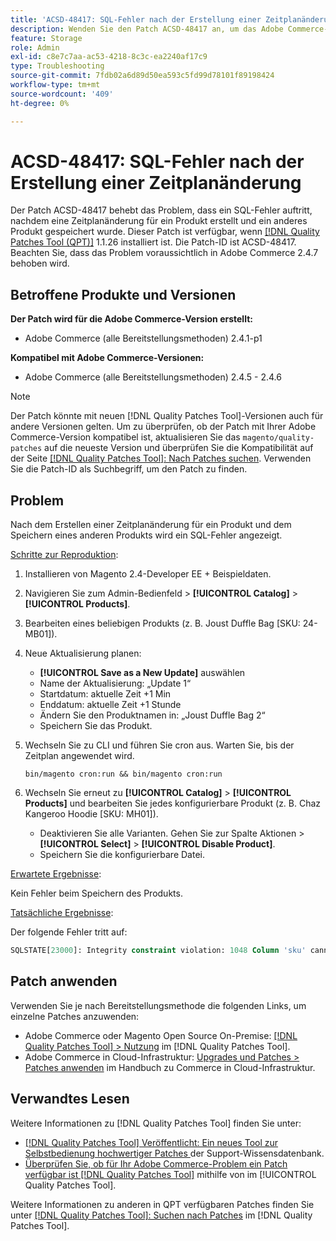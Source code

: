 ```yaml
---
title: 'ACSD-48417: SQL-Fehler nach der Erstellung einer Zeitplanänderung'
description: Wenden Sie den Patch ACSD-48417 an, um das Adobe Commerce-Problem zu beheben, bei dem ein SQL-Fehler auftritt, nachdem eine Zeitplanänderung für ein Produkt erstellt und ein anderes Produkt gespeichert wurde.
feature: Storage
role: Admin
exl-id: c8e7c7aa-ac53-4218-8c3c-ea2240af17c9
type: Troubleshooting
source-git-commit: 7fdb02a6d89d50ea593c5fd99d78101f89198424
workflow-type: tm+mt
source-wordcount: '409'
ht-degree: 0%

---
```


# ACSD-48417: SQL-Fehler nach der Erstellung einer Zeitplanänderung

Der Patch ACSD-48417 behebt das Problem, dass ein SQL-Fehler auftritt, nachdem eine Zeitplanänderung für ein Produkt erstellt und ein anderes Produkt gespeichert wurde. Dieser Patch ist verfügbar, wenn [[!DNL Quality Patches Tool (QPT)]](https://experienceleague.adobe.com/en/docs/commerce-operations/tools/quality-patches-tool/quality-patches-tool-to-self-serve-quality-patches) 1.1.26 installiert ist. Die Patch-ID ist ACSD-48417. Beachten Sie, dass das Problem voraussichtlich in Adobe Commerce 2.4.7 behoben wird.

## Betroffene Produkte und Versionen

**Der Patch wird für die Adobe Commerce-Version erstellt:**

* Adobe Commerce (alle Bereitstellungsmethoden) 2.4.1-p1

**Kompatibel mit Adobe Commerce-Versionen:**

* Adobe Commerce (alle Bereitstellungsmethoden) 2.4.5 - 2.4.6

>[!NOTE]
>
>Der Patch könnte mit neuen [!DNL Quality Patches Tool]-Versionen auch für andere Versionen gelten. Um zu überprüfen, ob der Patch mit Ihrer Adobe Commerce-Version kompatibel ist, aktualisieren Sie das `magento/quality-patches` auf die neueste Version und überprüfen Sie die Kompatibilität auf der Seite [[!DNL Quality Patches Tool]: Nach Patches suchen](https://experienceleague.adobe.com/tools/commerce-quality-patches/index.html). Verwenden Sie die Patch-ID als Suchbegriff, um den Patch zu finden.

## Problem

Nach dem Erstellen einer Zeitplanänderung für ein Produkt und dem Speichern eines anderen Produkts wird ein SQL-Fehler angezeigt.

<u>Schritte zur Reproduktion</u>:

1. Installieren von Magento 2.4-Developer EE + Beispieldaten.
1. Navigieren Sie zum Admin-Bedienfeld > **[!UICONTROL Catalog]** > **[!UICONTROL Products]**.
1. Bearbeiten eines beliebigen Produkts (z. B. Joust Duffle Bag [SKU: 24-MB01]).
1. Neue Aktualisierung planen:
   * **[!UICONTROL Save as a New Update]** auswählen
   * Name der Aktualisierung: „Update 1“
   * Startdatum: aktuelle Zeit +1 Min
   * Enddatum: aktuelle Zeit +1 Stunde
   * Ändern Sie den Produktnamen in: „Joust Duffle Bag 2“
   * Speichern Sie das Produkt.
1. Wechseln Sie zu CLI und führen Sie cron aus. Warten Sie, bis der Zeitplan angewendet wird.

   ```
   bin/magento cron:run && bin/magento cron:run
   ```

1. Wechseln Sie erneut zu **[!UICONTROL Catalog]** > **[!UICONTROL Products]** und bearbeiten Sie jedes konfigurierbare Produkt (z. B. Chaz Kangeroo Hoodie [SKU: MH01]).

   * Deaktivieren Sie alle Varianten. Gehen Sie zur Spalte Aktionen > **[!UICONTROL Select]** > **[!UICONTROL Disable Product]**.
   * Speichern Sie die konfigurierbare Datei.

<u>Erwartete Ergebnisse</u>:

Kein Fehler beim Speichern des Produkts.

<u>Tatsächliche Ergebnisse</u>:

Der folgende Fehler tritt auf:

```SQL
SQLSTATE[23000]: Integrity constraint violation: 1048 Column 'sku' cannot be null, query was: INSERT INTO `catalog_product_entity` (`entity_id`, `sku`, `row_id`, `created_in`, `updated_in`) VALUES (?, ?, ?, ?, ?)
```

## Patch anwenden

Verwenden Sie je nach Bereitstellungsmethode die folgenden Links, um einzelne Patches anzuwenden:

* Adobe Commerce oder Magento Open Source On-Premise: [[!DNL Quality Patches Tool] > Nutzung](/help/tools/quality-patches-tool/usage.md) im [!DNL Quality Patches Tool].
* Adobe Commerce in Cloud-Infrastruktur: [Upgrades und Patches > Patches anwenden](https://experienceleague.adobe.com/docs/commerce-cloud-service/user-guide/develop/upgrade/apply-patches.html) im Handbuch zu Commerce in Cloud-Infrastruktur.

## Verwandtes Lesen

Weitere Informationen zu [!DNL Quality Patches Tool] finden Sie unter:

* [[!DNL Quality Patches Tool] Veröffentlicht: Ein neues Tool zur Selbstbedienung hochwertiger Patches ](https://experienceleague.adobe.com/en/docs/commerce-operations/tools/quality-patches-tool/quality-patches-tool-to-self-serve-quality-patches) der Support-Wissensdatenbank.
* [Überprüfen Sie, ob für Ihr Adobe Commerce-Problem ein Patch verfügbar ist [!DNL Quality Patches Tool]](/help/tools/quality-patches-tool/patches-available-in-qpt/check-patch-for-magento-issue-with-magento-quality-patches.md) mithilfe von im [!UICONTROL Quality Patches Tool].


Weitere Informationen zu anderen in QPT verfügbaren Patches finden Sie unter [[!DNL Quality Patches Tool]: Suchen nach Patches](https://experienceleague.adobe.com/tools/commerce-quality-patches/index.html) im [!DNL Quality Patches Tool].
